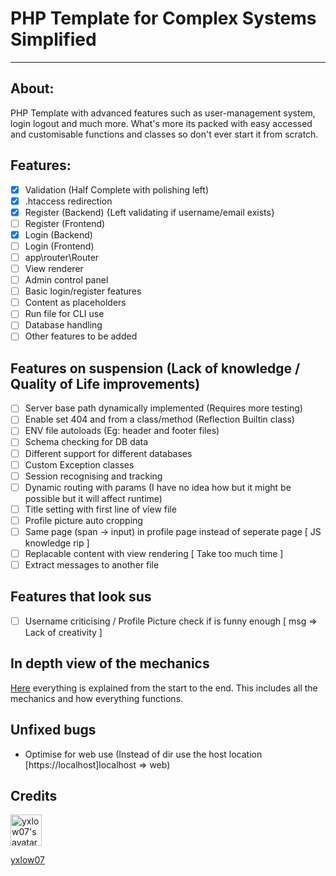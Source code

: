 # PHP Template for Complex Systems Simplified
****
## About:
PHP Template with advanced features such as user-management system, login logout and much more. What's more its packed with easy accessed and customisable functions and classes so don't ever start it from scratch. 

## Features:
- [x] Validation (Half Complete with polishing left)
- [x] .htaccess redirection
- [x] Register (Backend) {Left validating if username/email exists}
- [ ] Register (Frontend)
- [x] Login (Backend)
- [ ] Login (Frontend)
- [ ] app\router\Router
- [ ] View renderer
- [ ] Admin control panel
- [ ] Basic login/register features
- [ ] Content as placeholders
- [ ] Run file for CLI use
- [ ] Database handling
- [ ] Other features to be added

## Features on suspension (Lack of knowledge / Quality of Life improvements)
- [ ] Server base path dynamically implemented (Requires more testing)
- [ ] Enable set 404 and from a class/method (Reflection Builtin class)
- [ ] ENV file autoloads (Eg: header and footer files)
- [ ] Schema checking for DB data
- [ ] Different support for different databases
- [ ] Custom Exception classes
- [ ] Session recognising and tracking
- [ ] Dynamic routing with params (I have no idea how but it might be possible but it will affect runtime)
- [ ] Title setting with first line of view file
- [ ] Profile picture auto cropping
- [ ] Same page (span -> input) in profile page instead of seperate page [ JS knowledge rip ]
- [ ] Replacable content with view rendering [ Take too much time ]
- [ ] Extract messages to another file

## Features that look sus

- [ ] Username criticising / Profile Picture check if is funny enough [ msg => Lack of creativity ]

## In depth view of the mechanics

[Here](https://github.com/yxlow07/PHPTemplate/blob/main/references/Start.md)
everything is explained from the start to the end. This includes all the mechanics and how everything functions.

## Unfixed bugs

- Optimise for web use (Instead of dir use the host location [https://localhost]localhost => web)

## Credits

[<img height="50" src="https://avatars.githubusercontent.com/u/67564709?v=4" title="yxlow07&#39;s avatar" width="50"/>](https://github.com/yxlow07/)
[<p>yxlow07</p>](https://github.com/yxlow07/)
